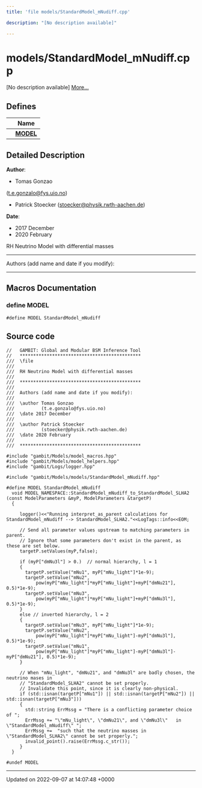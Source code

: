 ```yaml
---
title: 'file models/StandardModel_mNudiff.cpp'

description: "[No description available]"

---
```


# models/StandardModel_mNudiff.cpp

[No description available] [More...](#detailed-description)

## Defines

|                | Name           |
| -------------- | -------------- |
|  | **[MODEL](/documentation/code/files/standardmodel__mnudiff_8cpp/#define-model)**  |

## Detailed Description


**Author**: 

  * Tomas Gonzao 

 ([t.e.gonzalo@fys.uio.no](mailto:t.e.gonzalo@fys.uio.no)) 
  * Patrick Stoecker ([stoecker@physik.rwth-aachen.de](mailto:stoecker@physik.rwth-aachen.de)) 


**Date**: 

  * 2017 December
  * 2020 February


RH Neutrino Model with differential masses



------------------

Authors (add name and date if you modify):



------------------




## Macros Documentation

### define MODEL

```
#define MODEL StandardModel_mNudiff
```


## Source code

```
//   GAMBIT: Global and Modular BSM Inference Tool
//   *********************************************
///  \file
///
///  RH Neutrino Model with differential masses
///
///  *********************************************
///
///  Authors (add name and date if you modify):
///   
///  \author Tomas Gonzao  
///          (t.e.gonzalo@fys.uio.no)
///  \date 2017 December
///
///  \author Patrick Stoecker
///          (stoecker@physik.rwth-aachen.de)
///  \date 2020 February
///
///  *********************************************

#include "gambit/Models/model_macros.hpp"
#include "gambit/Models/model_helpers.hpp"
#include "gambit/Logs/logger.hpp"

#include "gambit/Models/models/StandardModel_mNudiff.hpp"

#define MODEL StandardModel_mNudiff
  void MODEL_NAMESPACE::StandardModel_mNudiff_to_StandardModel_SLHA2 (const ModelParameters &myP, ModelParameters &targetP)
  {

     logger()<<"Running interpret_as_parent calculations for StandardModel_mNudiff --> StandardModel_SLHA2."<<LogTags::info<<EOM;
     
     // Send all parameter values upstream to matching parameters in parent.
     // Ignore that some parameters don't exist in the parent, as these are set below.
     targetP.setValues(myP,false);

     if (myP["dmNu3l"] > 0.)  // normal hierarchy, l = 1
     {
       targetP.setValue("mNu1", myP["mNu_light"]*1e-9);
       targetP.setValue("mNu2",
           pow(myP["mNu_light"]*myP["mNu_light"]+myP["dmNu21"], 0.5)*1e-9);
       targetP.setValue("mNu3",
           pow(myP["mNu_light"]*myP["mNu_light"]+myP["dmNu3l"], 0.5)*1e-9);
     }
     else // inverted hierarchy, l = 2
     {
       targetP.setValue("mNu3", myP["mNu_light"]*1e-9);
       targetP.setValue("mNu2",
           pow(myP["mNu_light"]*myP["mNu_light"]-myP["dmNu3l"], 0.5)*1e-9);
       targetP.setValue("mNu1",
           pow(myP["mNu_light"]*myP["mNu_light"]-myP["dmNu3l"]-myP["dmNu21"], 0.5)*1e-9);
     }

     // When "mNu_light", "dmNu21", and "dmNu3l" are badly chosen, the neutrino mases in
     // "StandardModel_SLHA2" cannot be set properly.
     // Invalidate this point, since it is clearly non-physical.
     if (std::isnan(targetP["mNu1"]) || std::isnan(targetP["mNu2"]) || std::isnan(targetP["mNu3"]))
     {
       std::string ErrMssg = "There is a conflicting parameter choice of ";
       ErrMssg += "\"mNu_light\", \"dmNu21\", and \"dmNu3l\"   in \"StandardModel_mNudiff\" ";
       ErrMssg +=  "such that the neutrino masses in \"StandardModel_SLHA2\" cannot be set properly.";
       invalid_point().raise(ErrMssg.c_str());
     }
  }

#undef MODEL
```


-------------------------------

Updated on 2022-09-07 at 14:07:48 +0000
